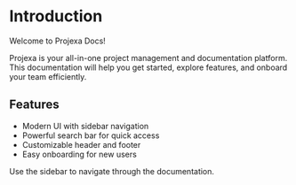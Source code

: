 
# Introduction

Welcome to Projexa Docs!

Projexa is your all-in-one project management and documentation platform. This documentation will help you get started, explore features, and onboard your team efficiently.

## Features
- Modern UI with sidebar navigation
- Powerful search bar for quick access
- Customizable header and footer
- Easy onboarding for new users

Use the sidebar to navigate through the documentation.

